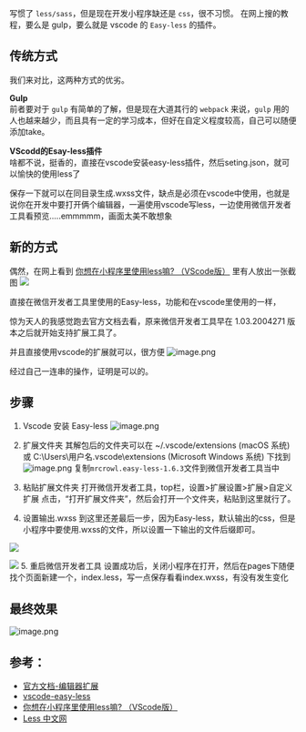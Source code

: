 写惯了 `less/sass`，但是现在开发小程序缺还是 `css`，很不习惯。
在网上搜的教程，要么是 gulp，要么就是 vscode 的 `Easy-less` 的插件。

## 传统方式
我们来对比，这两种方式的优劣。

**Gulp**    
前者要对于 `gulp` 有简单的了解，但是现在大道其行的 `webpack` 来说，`gulp` 用的人也越来越少，而且具有一定的学习成本，但好在自定义程度较高，自己可以随便添加take。

**VScodd的Esay-less插件**    
啥都不说，挺香的，直接在vscode安装easy-less插件，然后seting.json，就可以愉快的使用less了    

保存一下就可以在同目录生成.wxss文件，缺点是必须在vscode中使用，也就是说你在开发中要打开俩个编辑器，一遍使用vscode写less，一边使用微信开发者工具看预览.....emmmmm，画面太美不敢想象

## 新的方式
偶然，在网上看到 [你想在小程序里使用less嘛? （VScode版）](https://developers.weixin.qq.com/community/develop/article/doc/000e427c49c218e6b9781bfdf5b013) 里有人放出一张截图
![](http://mmbiz.qpic.cn/sz_mmbiz_png/naPHoFY2n5SAXSIe4GsZ5p7sZIoZwFQZ438KItjjcV6hiaMPefUzicnn7ZaRMXm0kz2BT1z9OCv4QLWyzsLEtzhg/0?wx_fmt=png)

直接在微信开发者工具里使用的Easy-less，功能和在vscode里使用的一样，

惊为天人的我感觉跑去官方文档去看，原来微信开发者工具早在 1.03.2004271 版本之后就开始支持扩展工具了。

并且直接使用vscode的扩展就可以，很方便
![image.png](https://upload-images.jianshu.io/upload_images/7072486-870e14b10b9a65e7.png?imageMogr2/auto-orient/strip%7CimageView2/2/w/1240)

经过自己一连串的操作，证明是可以的。

## 步骤

1. Vscode 安装 Easy-less
![image.png](https://upload-images.jianshu.io/upload_images/7072486-95ed5513144ee694.png?imageMogr2/auto-orient/strip%7CimageView2/2/w/1240)
2. 扩展文件夹
其解包后的文件夹可以在 ~/.vscode/extensions (macOS 系统) 或 C:\Users\用户名\.vscode\extensions (Microsoft Windows 系统) 下找到
![image.png](https://upload-images.jianshu.io/upload_images/7072486-b79e359344fd5b24.png?imageMogr2/auto-orient/strip%7CimageView2/2/w/1240)
复制`mrcrowl.easy-less-1.6.3`文件到微信开发者工具当中
3. 粘贴扩展文件夹
打开微信开发者工具，top栏，设置>扩展设置>扩展>自定义扩展
点击，“打开扩展文件夹”，然后会打开一个文件夹，粘贴到这里就行了。

4. 设置输出.wxss
到这里还差最后一步，因为Easy-less，默认输出的css，但是小程序中要使用.wxss的文件，所以设置一下输出的文件后缀即可。

![](https://upload-images.jianshu.io/upload_images/7072486-7b169e9dd77a0aa8.png?imageMogr2/auto-orient/strip%7CimageView2/2/w/1240)

![](https://upload-images.jianshu.io/upload_images/7072486-f32f86eeb7c1bb7c.png?imageMogr2/auto-orient/strip%7CimageView2/2/w/1240)
5. 重启微信开发者工具
设置成功后，关闭小程序在打开，然后在pages下随便找个页面新建一个，index.less，写一点保存看看index.wxss，有没有发生变化
 ## 最终效果
![image.png](https://upload-images.jianshu.io/upload_images/7072486-43e6bf0a2991f783.png?imageMogr2/auto-orient/strip%7CimageView2/2/w/1240)


## 参考：
- [官方文档-编辑器扩展](https://developers.weixin.qq.com/miniprogram/dev/devtools/editorextensions.html)
- [vscode-easy-less](https://github.com/mrcrowl/vscode-easy-less)
- [你想在小程序里使用less嘛? （VScode版）](https://developers.weixin.qq.com/community/develop/article/doc/000e427c49c218e6b9781bfdf5b013)
- [Less 中文网](http://lesscss.cn/)